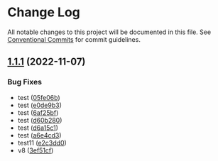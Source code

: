# Change Log

All notable changes to this project will be documented in this file.
See [Conventional Commits](https://conventionalcommits.org) for commit guidelines.

## [1.1.1](https://github.com/mojojoji/mono-repo/compare/repo2-v1.1.0...repo2-1.1.1) (2022-11-07)


### Bug Fixes

* test ([05fe06b](https://github.com/mojojoji/mono-repo/commit/05fe06ba1967e67477218d82865646187046f153))
* test ([e0de9b3](https://github.com/mojojoji/mono-repo/commit/e0de9b324e35910859ef2b774a9ff91b653a71a5))
* test ([6af25bf](https://github.com/mojojoji/mono-repo/commit/6af25bfa9946b3ed62ff5d872fa6a11ac479c99f))
* test ([d60b280](https://github.com/mojojoji/mono-repo/commit/d60b280d2efe5bff0d81ec8da8ad5c2c3ebf3a5c))
* test ([d6a15c1](https://github.com/mojojoji/mono-repo/commit/d6a15c16b3ef3a3a24e6cd33c2ee489b3b543c35))
* test ([a6e4cd3](https://github.com/mojojoji/mono-repo/commit/a6e4cd381ae1f76f61ba94cd375b387b1c252deb))
* test11 ([e2c3dd0](https://github.com/mojojoji/mono-repo/commit/e2c3dd0705685dbf66f53480cbe6aa48bfe208ff))
* v8 ([3ef51cf](https://github.com/mojojoji/mono-repo/commit/3ef51cf28381652f1198b111d20f297799c301bc))
